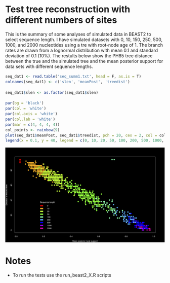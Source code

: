 Test tree reconstruction with different numbers of sites
========================================================

This is the summary of some analyses of simulated data in BEAST2 to select sequence length. 
I have simulated datasets with 0, 10, 150, 250, 500, 1000, and 2000 nucleotides using a tre with root-node age of 1. The branch rates are drawn from a lognormal distribution with mean 0.1 and standard deviation of 0.1 (10%). 
The restults below show the PH85 tree distance between the true and the simulated tree and the mean posterior support for data sets with different sequence lengths.



```r
seq_dat1 <- read.table('seq_summ1.txt', head = F, as.is = T)
colnames(seq_dat1) <- c('slen', 'meanPost', 'treedist')

seq_dat1$slen <- as.factor(seq_dat1$slen)

par(bg = 'black')
par(col = 'white')
par(col.axis = 'white')
par(col.lab = 'white')
par(mar = c(4, 4, 4, 4))
col_points <- rainbow(9)
plot(seq_dat1$meanPost, seq_dat1$treedist, pch = 20, cex = 2, col = col_points[as.numeric(seq_dat1$slen)], xlab = 'Mean posterior node support', ylab = 'Distance to the true tree')#, xlim = c(0.6, 1), ylim = c(0, 50))
legend(x = 0.1, y = 40, legend = c(0, 10, 20, 50, 100, 200, 500, 1000, 2000), fill  = col_points, title = 'Sequence length')
```



![Plot of chunk](figure/Rplot.png)

Notes
======

- To run the tests use the run_beast2_X.R scripts



